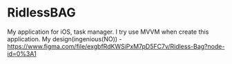 # RidlessBAG
My application for iOS, task manager.
I try use MVVM when create this application.
My design(ingenious(NO)) - https://www.figma.com/file/exgbfRdKWSiPxM7pD5FC7v/Ridless-Bag?node-id=0%3A1
